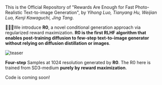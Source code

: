 This is the Official Repository of "Rewards Are Enough for Fast Photo-Realistic Text-to-image Generation", by *Yihong Luo, Tianyang Hu, Weijian Luo, Kenji Kawaguchi, Jing Tang*. 


🚀🚀🚀We introduce **R0**, a novel conditional generation approach via regularized reward maximization. **R0 is the first RLHF algorithm that enables post-training diffusion to few-step text-to-image generator without relying on diffusion distillation or images**.

![teaser](assets/teaser.jpg)

**Four-step** Samples at 1024 resolution generated by **R0**. The R0 here is trained from SD3-medium **purely by reward maximization**.

Code is coming soon!

